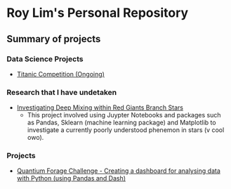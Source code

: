 # Roy Lim's Personal Repository

## Summary of projects
### Data Science Projects

- [Titanic Competition (Ongoing)](https://github.com/RoyZhenLongLim/Personal-Projects/tree/master/TitanicCompetition)

### Research that I have undetaken
- [Investigating Deep Mixing within Red Giants Branch Stars](https://github.com/RoyZhenLongLim/PHYS1200)
  - This project involved using Juypter Notebooks and packages such as Pandas, Sklearn (machine learning package) and Matplotlib to investigate a currently poorly understood phenemon in stars (v cool owo).

### Projects
- [Quantium Forage Challenge - Creating a dashboard for analysing data with Python (using Pandas and Dash)](https://github.com/RoyZhenLongLim/quantium-starter-repo)
